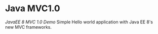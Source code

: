 # Java MVC1.0 
*JavaEE 8 MVC 1.0 Demo*
Simple Hello world application with Java EE 8's new MVC frameworks. 
